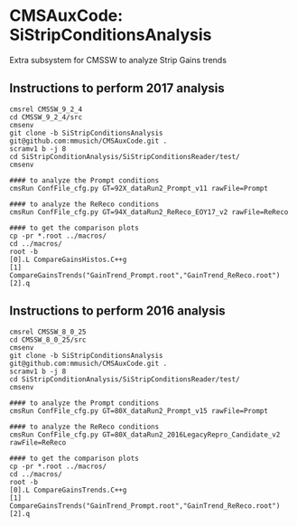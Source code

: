 CMSAuxCode: SiStripConditionsAnalysis
==========

Extra subsystem for CMSSW to analyze Strip Gains trends


Instructions to perform 2017 analysis
-----------

```
cmsrel CMSSW_9_2_4
cd CMSSW_9_2_4/src
cmsenv
git clone -b SiStripConditionsAnalysis git@github.com:mmusich/CMSAuxCode.git .
scramv1 b -j 8
cd SiStripConditionAnalysis/SiStripConditionsReader/test/
cmsenv

#### to analyze the Prompt conditions
cmsRun ConfFile_cfg.py GT=92X_dataRun2_Prompt_v11 rawFile=Prompt

#### to analyze the ReReco conditions
cmsRun ConfFile_cfg.py GT=94X_dataRun2_ReReco_EOY17_v2 rawFile=ReReco

#### to get the comparison plots
cp -pr *.root ../macros/
cd ../macros/
root -b 
[0].L CompareGainsHistos.C++g
[1] CompareGainsTrends("GainTrend_Prompt.root","GainTrend_ReReco.root")
[2].q
```

Instructions to perform 2016 analysis
-----------

```
cmsrel CMSSW_8_0_25
cd CMSSW_8_0_25/src
cmsenv
git clone -b SiStripConditionsAnalysis git@github.com:mmusich/CMSAuxCode.git .
scramv1 b -j 8
cd SiStripConditionAnalysis/SiStripConditionsReader/test/
cmsenv

#### to analyze the Prompt conditions
cmsRun ConfFile_cfg.py GT=80X_dataRun2_Prompt_v15 rawFile=Prompt

#### to analyze the ReReco conditions
cmsRun ConfFile_cfg.py GT=80X_dataRun2_2016LegacyRepro_Candidate_v2 rawFile=ReReco

#### to get the comparison plots
cp -pr *.root ../macros/
cd ../macros/
root -b 
[0].L CompareGainsTrends.C++g
[1] CompareGainsTrends("GainTrend_Prompt.root","GainTrend_ReReco.root")
[2].q
```

